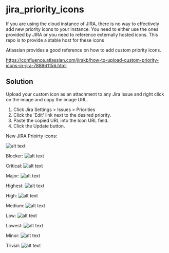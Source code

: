 # jira_priority_icons
If you are using the cloud instance of JIRA, there is no way to effectively add new priority icons to your instance.
You need to either use the ones provided by JIRA or you need to reference externally hosted icons.
This repo is to provide a stable host for these icons

Atlassian provides a good reference on how to add custom priority icons.

https://confluence.atlassian.com/jirakb/how-to-upload-custom-priority-icons-in-jira-788961156.html

## Solution
Upload your custom icon as an attachment to any Jira Issue and right click on the image and copy the image URL.
1. Click Jira Settings > Issues > Priorities
1. Click the 'Edit' link next to the desired priority.
1. Paste the copied URL into the Icon URL field.
1. Click the Update button.

New JIRA Prioirty icons:


![alt text](https://github.com/cglynne/jira_priority_icons/blob/master/jira_priority/icons.jpg "New JIRA Icons")

Blocker:
![alt text](https://github.com/cglynne/jira_priority_icons/blob/master/jira_priority/blocker.png "Logo Title Text 1")

Critical:
![alt text](https://github.com/cglynne/jira_priority_icons/blob/master/jira_priority/critical.png "Logo Title Text 1")

Major:
![alt text](https://github.com/cglynne/jira_priority_icons/blob/master/jira_priority/major.png "Logo Title Text 1")

Highest:
![alt text](https://github.com/cglynne/jira_priority_icons/blob/master/jira_priority/highest.png "Logo Title Text 1")

High:
![alt text](https://github.com/cglynne/jira_priority_icons/blob/master/jira_priority/high.png "Logo Title Text 1")

Medium:
![alt text](https://github.com/cglynne/jira_priority_icons/blob/master/jira_priority/medium.png "Logo Title Text 1")

Low:
![alt text](https://github.com/cglynne/jira_priority_icons/blob/master/jira_priority/low.png "Logo Title Text 1")

Lowest:
![alt text](https://github.com/cglynne/jira_priority_icons/blob/master/jira_priority/lowest.png "Logo Title Text 1")

Minor:
![alt text](https://github.com/cglynne/jira_priority_icons/blob/master/jira_priority/minor.png "Logo Title Text 1")

Trivial:
![alt text](https://github.com/cglynne/jira_priority_icons/blob/master/jira_priority/trivial.png "Logo Title Text 1")


